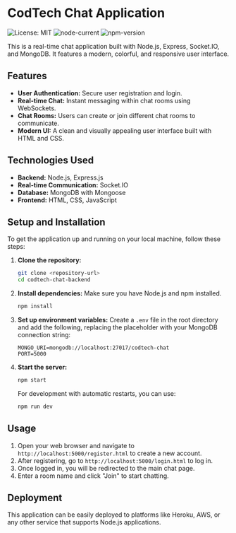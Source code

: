 # CodTech Chat Application

![License: MIT](https://img.shields.io/badge/License-MIT-yellow.svg)
![node-current](https://img.shields.io/node/v/npm)
![npm-version](https://img.shields.io/npm/v/npm)

This is a real-time chat application built with Node.js, Express, Socket.IO, and MongoDB. It features a modern, colorful, and responsive user interface.

## Features

*   **User Authentication:** Secure user registration and login.
*   **Real-time Chat:** Instant messaging within chat rooms using WebSockets.
*   **Chat Rooms:** Users can create or join different chat rooms to communicate.
*   **Modern UI:** A clean and visually appealing user interface built with HTML and CSS.

## Technologies Used

*   **Backend:** Node.js, Express.js
*   **Real-time Communication:** Socket.IO
*   **Database:** MongoDB with Mongoose
*   **Frontend:** HTML, CSS, JavaScript

## Setup and Installation

To get the application up and running on your local machine, follow these steps:

1.  **Clone the repository:**
    ```bash
    git clone <repository-url>
    cd codtech-chat-backend
    ```

2.  **Install dependencies:**
    Make sure you have Node.js and npm installed.
    ```bash
    npm install
    ```

3.  **Set up environment variables:**
    Create a `.env` file in the root directory and add the following, replacing the placeholder with your MongoDB connection string:
    ```
    MONGO_URI=mongodb://localhost:27017/codtech-chat
    PORT=5000
    ```

4.  **Start the server:**
    ```bash
    npm start
    ```
    For development with automatic restarts, you can use:
    ```bash
    npm run dev
    ```

## Usage

1.  Open your web browser and navigate to `http://localhost:5000/register.html` to create a new account.
2.  After registering, go to `http://localhost:5000/login.html` to log in.
3.  Once logged in, you will be redirected to the main chat page.
4.  Enter a room name and click "Join" to start chatting.

## Deployment

This application can be easily deployed to platforms like Heroku, AWS, or any other service that supports Node.js applications.
